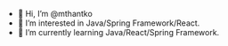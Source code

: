 - 👋 Hi, I’m @mthantko
- 👀 I’m interested in Java/Spring Framework/React.
- 🌱 I’m currently learning Java/React/Spring Framework.

<!---
mthantko/mthantko is a ✨ special ✨ repository because its `README.md` (this file) appears on your GitHub profile.
You can click the Preview link to take a look at your changes.
--->
